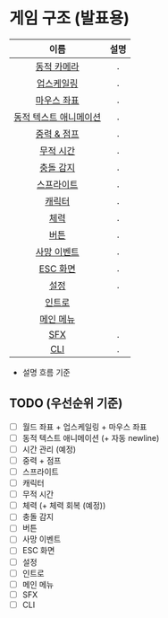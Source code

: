 # 게임 구조 (발표용)
|이름|설명|
|:---:|:---:|
|[동적 카메라](./dynamic_camera.md)|.|
|[업스케일링](./upscailing.md)|.|
|[마우스 좌표](./mouse_position.md)|.|
|[동적 텍스트 애니메이션](./dynamic_text_animation.md)|.|
|[중력 & 점프](./gravity_and_jump.md)|.|
|[무적 시간](./grace_period.md)|.|
|[충돌 감지](./bound.md)|.|
|[스프라이트](./sprite.md)|.|
|[캐릭터](./characters.md)|.|
|[체력](./hp_bar.md)|.|
|[버튼](./button.md)|.|
|[사망 이벤트](./dead_event.md)|.|
|[ESC 화면](./pause_menu.md)|.|
|[설정](./settings.md)|.|
|[인트로](./intro.md)|
|[메인 메뉴](./menu.md)|
|[SFX](./sfx.md)|.|
|[CLI](./cli.md)|.|

- 설명 흐름 기준

## TODO (우선순위 기준)
- [ ] 월드 좌표 + 업스케일링 + 마우스 좌표
- [ ] 동적 텍스트 애니메이션 (+ 자동 newline)
- [ ] 시간 관리 (예정)
- [ ] 중력 + 점프
- [ ] 스프라이트
- [ ] 캐릭터
- [ ] 무적 시간
- [ ] 체력 (+ 체력 회복 (예정))
- [ ] 충돌 감지
- [ ] 버튼
- [ ] 사망 이벤트
- [ ] ESC 화면
- [ ] 설정
- [ ] 인트로
- [ ] 메인 메뉴
- [ ] SFX
- [ ] CLI
